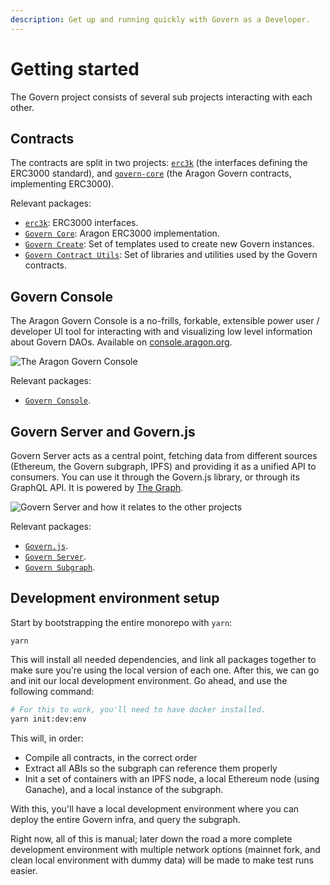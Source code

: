 ```yaml
---
description: Get up and running quickly with Govern as a Developer.
---
```


# Getting started

The Govern project consists of several sub projects interacting with each other.

## Contracts

The contracts are split in two projects: [`erc3k`](broken-reference) (the interfaces defining the ERC3000 standard), and [`govern-core`](broken-reference) (the Aragon Govern contracts, implementing ERC3000).

Relevant packages:

* [`erc3k`](broken-reference): ERC3000 interfaces.
* [`Govern Core`](broken-reference): Aragon ERC3000 implementation.
* [`Govern Create`](broken-reference): Set of templates used to create new Govern instances.
* [`Govern Contract Utils`](broken-reference): Set of libraries and utilities used by the Govern contracts.



## Govern Console

The Aragon Govern Console is a no-frills, forkable, extensible power user / developer UI tool for interacting with and visualizing low level information about Govern DAOs. Available on [console.aragon.org](https://console.aragon.org).

![The Aragon Govern Console](https://user-images.githubusercontent.com/36158/97722356-77c04900-1ac2-11eb-8a5c-5034a54cdbb4.png)

Relevant packages:

* [`Govern Console`](broken-reference).

## Govern Server and Govern.js

Govern Server acts as a central point, fetching data from different sources (Ethereum, the Govern subgraph, IPFS) and providing it as a unified API to consumers. You can use it through the Govern.js library, or through its GraphQL API. It is powered by [The Graph](https://thegraph.com).

![Govern Server and how it relates to the other projects](https://user-images.githubusercontent.com/36158/97721073-e9979300-1ac0-11eb-9373-e007d4e6ce2c.png)

Relevant packages:

* [`Govern.js`](broken-reference).
* [`Govern Server`](broken-reference).
* [`Govern Subgraph`](broken-reference).



## Development environment setup

Start by bootstrapping the entire monorepo with `yarn`:

```
yarn
```

This will install all needed dependencies, and link all packages together to make sure you're using the local version of each one. After this, we can go and init our local development environment. Go ahead, and use the following command:

```bash
# For this to work, you'll need to have docker installed.
yarn init:dev:env
```

This will, in order:

* Compile all contracts, in the correct order
* Extract all ABIs so the subgraph can reference them properly
* Init a set of containers with an IPFS node, a local Ethereum node (using Ganache), and a local instance of the subgraph.

With this, you'll have a local development environment where you can deploy the entire Govern infra, and query the subgraph.

Right now, all of this is manual; later down the road a more complete development environment with multiple network options (mainnet fork, and clean local environment with dummy data) will be made to make test runs easier.
